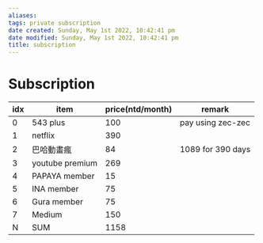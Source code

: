 ```yaml
---
aliases: 
tags: private subscription
date created: Sunday, May 1st 2022, 10:42:41 pm
date modified: Sunday, May 1st 2022, 10:42:41 pm
title: subscription
---
```


# Subscription

| idx | item            | price(ntd/month) | remark            |
| --- | --------------- | ---------------- | ----------------- |
| 0   | 543 plus        | 100              | pay using zec-zec |
| 1   | netflix         | 390              |                   |
| 2   | 巴哈動畫瘋      | 84               | 1089 for 390 days |
| 3   | youtube premium | 269              |                   |
| 4   | PAPAYA member   | 15               |                   |
| 5   | INA member      | 75               |                   |
| 6   | Gura member     | 75               |                   |
| 7   | Medium          | 150              |                   |
| N   | SUM             | 1158             |                   |
